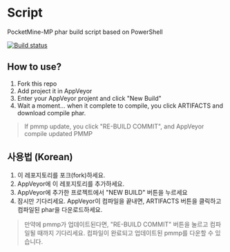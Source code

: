 # Script
PocketMine-MP phar build script based on PowerShell

[![Build status](https://ci.appveyor.com/api/projects/status/hhll26bqa1w4mn8o?svg=true)](https://ci.appveyor.com/project/nnnlog/script)

## How to use?

1. Fork this repo
2. Add project it in AppVeyor
3. Enter your AppVeyor projent and click "New Build"
4. Wait a moment... when it complete to compile, you click ARTIFACTS and download compile phar.

> If pmmp update, you click "RE-BUILD COMMIT", and AppVeyor compile updated PMMP

## 사용법 (Korean)
1. 이 레포지토리를 포크(fork)하세요.
2. AppVeyor에 이 레포지토리를 추가하세요.
3. AppVeyor에 추가한 프로젝트에서 "NEW BUILD" 버튼을 누르세요
4. 잠시만 기다리세요. AppVeyor이 컴파일을 끝내면, ARTIFACTS 버튼을 클릭하고 컴파일된 phar을 다운로드하세요.

> 만약에 pmmp가 업데이트된다면, "RE-BUILD COMMIT" 버튼을 눌르고 컴파일될 때까지 기다리세요. 컴파일이 완료되고 업데이트된 pmmp를 다운할 수 있습니다.

